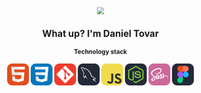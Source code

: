 <div align="center"><img style="width: 20%" src="https://media.tenor.com/dHk-LfzHrtwAAAAi/linux-computer.gif"></div>
<h2 align="center">What up? I'm Daniel Tovar</h2>
<h4 align="center">Technology stack</h4>
<div align="center">
  <img style="width: 50px" src="https://github.com/tandpfun/skill-icons/raw/main/icons/HTML.svg">
  <img style="width: 50px" src="https://github.com/tandpfun/skill-icons/raw/main/icons/CSS.svg">
  <img style="width: 50px" src="https://github.com/tandpfun/skill-icons/raw/main/icons/Git.svg">
  <img style="width: 50px" src="https://github.com/tandpfun/skill-icons/raw/main/icons/MySQL-Dark.svg">
  <img style="width: 50px" src="https://raw.githubusercontent.com/tandpfun/skill-icons/main/icons/JavaScript.svg">
  <img style="width: 50px" src="https://github.com/tandpfun/skill-icons/raw/main/icons/NodeJS-Dark.svg">
  <img style="width: 50px" src="https://github.com/tandpfun/skill-icons/raw/main/icons/Sass.svg">
  <img style="width: 50px" src="https://github.com/tandpfun/skill-icons/raw/main/icons/Figma-Dark.svg">
</div>
